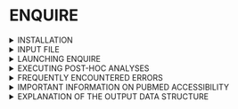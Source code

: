 # ENQUIRE

<details><summary>INSTALLATION</summary> 

ENQUIRE can currently be installed and run on UNIX systems such as MacOS, Linux and UNIX emulators/virtual machines for Windows such as WSL, CygWin or MSYS2 (installation of UNIX emulators is not included in this guide).

Start by cloning and accessing the repository. If using MacOS, clone the `ENQUIRE-MACOS` branch (this branch assumes you have MacOS-specific `coreutils` and `findutils` installed). 
```bash
# Linux/WSL/CygWing/MSYS2 
git clone https://github.com/Muszeb/ENQUIRE.git
cd ENQUIRE
```
```bash
# MacOS
git clone https://github.com/Muszeb/ENQUIRE.git
git checkout ENQUIRE-MACOS
cd ENQUIRE
```

ENQUIRE installation consists of 5 steps, although your system may already satisfy some of the requirements. 

1) Installing `curl` to be able to download and install a virtual environment manager and `EDirect`.
2) Downloading a virtual environment manager.
3) Creating a virtual environment and install Python and R package dependencies.
4) Installing `EDirect`.
5) Installing `Pandoc`.

Below is an exemplary recipe for the whole installation process. If you are using a Debian GNU/Linux system with `sudo` rights, you may install everything by doing `bash code/install_everything.sh`. Please check the installation specifications and change them accordingly to fit to your OS and working environment. Windows user may want to first [locate their local disk from a UNIX virtual machine](https://askubuntu.com/questions/943006/how-to-navigate-to-c-drive-in-bash-on-wsl-ubuntu).  

```bash
: '
1) Install `curl` to be able to download and install a virtual environment manager and EDirect.
`apt-get` is a Debian-specific package manager, you may want to check which package manager works best on your OS:
https://everything.curl.dev/get.
'
sudo apt-get update
sudo apt-get install -y curl
```
```bash
: '
2) Download a virtual environment manager. Here, we show how to download and install `micromamba`.
Suggested alternatives are `mamba` and `miniconda` - see https://mamba.readthedocs.io/en/latest/installation.html.
'
#Change the following variable to customize the installation path:
mambapath=$HOME/bin

# Download micromamba and export path to micromamba (possibly update .bashrc)
curl -Ls https://micro.mamba.pm/api/micromamba/linux-64/latest | tar -xvj "${mambapath}/micromamba"
export PATH="${mambapath}:$PATH"
echo "export PATH=${mambapath}:$PATH" >> ${HOME}/.bashrc

# This command allows micromamba to execute shell commands
eval "$(micromamba shell hook --shell bash)"
```
```bash
: '
3) Create a virtual environment and install Python and R package dependencies.
Do `cd ENQUIRE` to run the following commands from within ENQUIRE main folder).
If using a different environment manager like mamba,
do `mamba env create -n ENQUIRE -f input/ENQUIRE.yml` followed by `mamba activate ENQUIRE`
and skip to the `pip install` command.
'
# Create an ad hoc environment.
# If you have another virtual environment manager installed (e.g miniconda),
# the environment might be installed under '$HOME/othermanager/envs'
micromamba create -n ENQUIRE 
micromamba activate ENQUIRE

# Install Python libraries `ENQUIRE` environment, from the `input/ENQUIRE.yml` file.
micromamba install -y -q -f input/ENQUIRE.yml
pip install -r input/PackagesNotFound.txt # these packages can't be installed by environment managers

# Install R libraries under the ENQUIRE environment (remember to "activate ENQUIRE"!)
$(which Rscript) code/install_R_libraries.R 

# Clean environment
micromamba clean --all --yes
```
```bash
: '
4) Install EDirect.
See here for the latest  and OS-specific installation command:
https://www.ncbi.nlm.nih.gov/books/NBK179288/ 
'
# Install EDirect under your HOME directory - manually adding the edirect path to .bash_profile keeps the latter cleaner
yes n | sh -c "$(curl -fsSL ftp://ftp.ncbi.nlm.nih.gov/entrez/entrezdirect/install-edirect.sh)"
echo "export PATH=$PATH:$HOME/edirect" >> $HOME/.bash_profile # necessary 
```
```bash
: '
5) Install Pandoc.
See here for the latest  and OS-specific installation command: https://pandoc.org/installing.html
'
# Install Pandoc 
sudo apt-get install -y pandoc
```

Alternatively (but not recommended), you can install all the required R and Python libraries independent of a virtual environment manager (steps 2-3). First, install `python>=3.8`, `R>=4.2`, and `pip >= 20.2`. Then, from the `ENQUIRE` directory run

```bash
pip install -r input/ENQUIRE_pip_requirements.txt
Rscript code/install_R_libraries.R
```
Note that this does not replace steps 1, 4 and 5 described above.
</details>

<details><summary>INPUT FILE</summary>

A valid input file should consist of a list of PubMed Identifiers (PMIDs) stored in plain text files, one PMID per lines, such as:

 
    26250731
    22835603   
    31254155
    32658557
    30729513
    31620854
    30338457
    33711241
    28640701
    24725689

- The easiest way to generate a valid ENQUIRE input file is to generate a [PubMed query on the NCBI's website](https://pubmed.ncbi.nlm.nih.gov/). Use of MeSH terms and exclusion of review articles is recommended but not mandatory. Then, click on **Save**, choose **Selection: All results** and **Format: PMID**, and **Create file**: 
![Exemplary PubMed Query with ENQUIRE-compliant Save options](https://github.com/Muszeb/ENQUIRE/blob/main/Example_Input_PubMed_Query.png)
    
- Alternatively, we also offer a Python script to extract the PubMed identifiers of all papers cited in a reading of interest (e.g. a review paper of a particular topic). From the `ENQUIRE` folder and virtual environment, type on the command line:

```bash
python code/efetch_references.py tag ref1 ref2 ref3 ...
```
where `tag` is the name of the plain text output file, while `ref1 ref2 ref3 ...` are the PMIDs of the papers you want to extract the references from. The output will look like the example from the previous section and is therefore ready to be used as ENQUIRE input. 
DISCLAIMER: if the references are not annotated into the Pubmed's API, an error such as 

```python
File "code/efetch_references.py", line 28, in <module>
    refs+=refparse(p)
  File "code/efetch_references.py", line 20, in refparse
    refs=dpath.get(data,"**/Link") # list of {Id:value} dicts
  File "/home/musellla/miniconda3/envs/wokenv/lib/python3.8/site-packages/dpath/util.py", line 178, in get
    raise KeyError(glob)
KeyError: '**/Link'`
```
might occur. As a rule of thumb, look for "MeSH terms" in the "page navigation" menu on the Pubmed page of the article of interest.

</details>

<details><summary>LAUNCHING ENQUIRE</summary> 

- After the download, you should see a folder called `ENQUIRE`: this is the main directory from which the program is supposed to be run.

- Before running an actual task, take a look at `ENQUIRE_methods_overview.png`: the figure briefly illustrates the main steps of the algorithm.
   
- Now activate the `ENQUIRE` environment (unless you followed the pip-only installation) and inspect the code Help section by running (from the `ENQUIRE` directory):
 
    ```bash
    conda activate ENQUIRE
    cd ENQUIRE
    ./code/ENQUIRE.sh -h
    ``` 

    Let's set up an example: we want to know the current state-of-the-art regarding chemically-induced colitis in melanoma patients undergoing checkpoint-inhibitors therapy. Our ENQUIRE job might then look something like

    ```bash
    ./code/ENQUIRE.sh -t ICI_and_Colitis -i input/test_input/pmid-ICI_and_Colitis.txt
    ```
    Where all the other parameters described in the `Help` message of `ENQUIRE.sh` are set to default values. The passing of the parameters could be easen by using the `ENQUIRE_config.txt` file that resides in the `/input` subdirectory: the left hand side of each variable assignment must be kept unchanged, while the right hand side can be tweaked according to one's needs. Additional information on the parameters are given in `ENQUIRE_flowchart.png`. Then, the program can be launched by running:

    ```bash
    ./code/ENQUIRE.sh -f input/ENQUIRE_config.txt
    ```
</details>

<details><summary>EXECUTING POST-HOC ANALYSES</summary> 

#### Context-aware gene set annotation 
- Activate `ENQUIRE` environment and run `Rscript code/context_aware_gene_sets.R` from the `ENQUIRE` directory to perform automatic annotation of gene sets, using ENQUIRE-generated, Gene/MeSH edge and node tables and Fuzzy-C-Means (FCM). See the original manuscript for further information.

```
Usage: Rscript code/context_aware_gene_sets.R [options]

Options:
	-w PATH, --directory=PATH
		Output directory [default to current working directory]

	-e PATH, --edgetable=PATH
		Path to an ENQUIRE-generated, Gene/MeSH edge table file (required)

	-n PATH, --nodetable=PATH
		Path to an ENQUIRE-generated, Gene/MeSH node table file (required)

	-t TAG, --tag=TAG
		tag prefix (default to 'ENQUIRE')

	-d PARAMETER, --membdeg=PARAMETER
		minimal membership degree for gene-to-cluster association (default: 0.05), range [0-1]

	-s PARAMETER, --setsize=PARAMETER
		minimal gene set size (default: 2)

	-h, --help
		Show this help message and exit
```

- You can use the exemplary output files contained in `tmp-FerroDrugTherapy` to test the script:
```bash
Rscript code/context_aware_gene_sets.R -e tmp-FerroDrugTherapy/FerroDrugTherapy/FerroDrugTherapy_Complete_edges_table_subgraph.tsv -n tmp-FerroDrugTherapy/FerroDrugTherapy/FerroDrugTherapy_Complete_nodes_table_subgraph.tsv
```
Please note that the script might last quite long, due to the FCM algorithm.

#### Context-aware pathway enrichment analysis
- Activate `ENQUIRE` environment and run `Rscript code/context_aware_pathway_enrichment.R` from the `ENQUIRE` directory to perform topology-based, pathway enrichment analysis using SANTA and STRING's *H. sapiens*, physical PPI network, using ENQUIRE-generated, gene-gene edge table. See the original manuscript for further information.

```
Usage: Rscript code/context_aware_pathway_enrichment.R [options]

Options:
	-w PATH, --directory=PATH
		Working directory (default to current working directory)

	-o PATH, --outdirectory=PATH
		Output directory (default to current working directory, and must preexist)

	-n PATH, --netpathdata=PATH
		Path to 'ENQUIRE-KNet_STRING_RefNet_Reactome_Paths.RData.gz' (required).
		If the current working directory is not the 'ENQUIRE' folder, the default path ('input/...') will throw an error.

	-e PATH, --edgetable=PATH
		Path to an ENQUIRE-generated, gene-gene edge table file (required).

	-c PARAMETER, --cores=PARAMETER
		max number of cores used (PSOCK parallelization) (default: 4), >1 recommended.

	-t TAG, --tag=TAG
		tag prefix (default to 'ENQUIRE').

	-s PARAMETER, --setsize=PARAMETER
		maximum Reactome pathway size (default: 100, minimum 3).

	-p PARAMETER, --permutations=PARAMETER
		number of permutations to infer KNet null distribution
		(default: 100, the higher the more accurate the test statistics).

	-f PARAMETER, --padjust=PARAMETER
		P-value adjustment method, must be one of [holm, hochberg, hommel, bonferroni, BH, BY, fdr, none].
		Default and recommended: holm, as the p-value null distribution is not guaranteed to be uniform.

	-h, --help
		Show this help message and exit
```

- You can use the exemplary output files contained in `tmp-FerroDrugTherapy` to test the script:
```bash
Rscript code/context_aware_pathway_enrichment.R -e tmp-FerroDrugTherapy/FerroDrugTherapy/FerroDrugTherapy_Genes_edges_table_subgraph.tsv -c 8 -s 30
```
Please note that the script might last quite long, and it benefits from a high performance computer, if available. 

 
</details>

<details><summary> FREQUENTLY ENCOUNTERED ERRORS </summary>

- It is possible that the R modules fail to proceed because of an error with `pandoc`. If you haven't installed it yet, [proceed to install pandoc](https://pandoc.org/installing.html) and [add pandoc to your PATH environment variable](https://github.com/rstudio/rmarkdown/issues/851).

- Test the command `awk '/MemAvailable/ {print $2}' /proc/meminfo` on your command line: this is the way ENQUIRE checks the available RAM on Linux systems, in order to avoid overflows.  Make sure `awk` is installed on your system. If you witness a non-awk related issue, contact Luca with information on your system and possible solutions to alternatively track the available memory on your OS.

- When computing large networks, an error related to the default `Stack Size` can potentially appear, especially when running R scripts, such as `Error: C stack usage is too close to the limit`. In this case, one shall set a higher stacksize to allow the script to complete, via 

    ```
    ulimit -s N 
    ```    
    Where `N` shall be a size expressed in Kb to set as the maximum stack size. You could first check the number returned by `Cstack_info()` in an active R shell. You can read more about the issue [here](https://stackoverflow.com/questions/14719349/error-c-stack-usage-is-too-close-to-the-limit) and [here](https://rdrr.io/r/base/Cstack_info.html). 

- When running the Fuzzy-C-Means Gene Sets clustering, We observed difficulties and/or failures in installing some of the R packages. In particular, under **Arch Linux** distributions, an *ad hoc* installation of the dependency `V8` might be needed. Please read [here](https://github.com/jeroen/V8/issues/80) about the issue, where it is suggested to install the [Arch Linux specific `v8-r` package](https://aur.archlinux.org/packages/v8-r). This shall allow the script `context_aware_gene_sets.R` to successfully install all R libraries. We recommend trying installing from source with an *ad hoc*, R-version-specific versions of the involved packages, in an R interactive shell.
</details>

<details><summary>IMPORTANT INFORMATION ON PUBMED ACCESSIBILITY</summary>
As of 21.11.22, [important changes](https://www.nlm.nih.gov/pubs/techbull/so22/so22_updated_pubmed_e_utilities.html) have been applied to NCBI's e-utilities. In particular, it is now impossible to stream all records exceeding 10,000 PMIDs from any particular query to the PubMed database. This required to redesign the use of the e-utilities. While it's overall functionality was still preserved, we cannot guarantee the retrieval of all matching records, if the network-based queries obtained by intersecting relevant entities match more than 10,000 records (typically, this is a rare event when intersecting at least 4 distinct entities).
</details>

<details><summary>EXPLANATION OF THE OUTPUT DATA STRUCTURE</summary>

- Provided a recognisable "tag" has been passed to textmining algorithm, a typical output would produce a folder `tmp-tag`, which in turn contains as many subdirectories as the number of steps/iterations performed. For example, if the algorithm constructed 
    
    1. Raw Gene-Mesh network from the original set of papers;
    2. One query expansion while the Gene-Mesh network was not complete yet;
    3. One query-expansion while the Gene-Mesh network was complete, but not the Gene-Gene one;

    Then there will be three subfolders, namely `tag`, `tag_iteration1`, `tag_subgraph_expansion2`. The counter attached to folders and file names records the subsequent attempts to the reconstruction of co-occurence networks. Typically, within each of these sub-folders three pairs of edges and nodes tables can be found corresponding to the respective "Complete" (Gene-Mesh), "Gene" and "Mesh" networks for each iterations (TSV files). These files can be easily imported in Cytoscape or similar graph visualization tools.
    
    Whenever it wasn't possible to obtain one or more of the aforementioned networks, the pipeline should print a message with information on the most meaningful files to look at. It is worth mentioning that the file "tag...Complete_literature_links.tsv" within each subfolder allows fast retrieval of specific edge-associated papers by means of encoded hyperlinks. The batch of queries that were tested in each iteration is stored in "tag...ordered_queries.tsv" within each respective subfolder, with the number of columns corresponding to the `a` attempts at connecting any two communities. Additional meta-data can be explored under the `data/` subfolder. 
    
    Furthemore, under `tmp-tag`, the file `source_pmids.txt` contains all the inspected articles for the given job, which can also be consulted specifically for each iteration under `tmp-tag/efetch_inputs`.
   
    Please contact Luca for any clarification on the purposes of any file.
- NEW: interactive .html networks
    It is now possible to visually inspect Gene-MeSH networks and the reduced networks of entities participating in cliques in two .html files, respectively stored within each iteration's subfolder as "tag...interactive_Gene-MeSH_Network.html" and "tag...interactive_Cliques_Network.html". An exemplary file can be found in the main repository, in the context of a case study of signal transduction pathways in uveal melanoma. 
</details>
